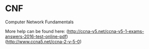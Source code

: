 # CNF
Computer Network Fundamentals  

More help can be found here:
  (http://ccna-v5.net/ccna-v5-1-exams-answers-2016-test-online-pdf)   
  (http://www.ccna5.net/ccna-2-v-5-0)  
